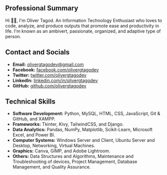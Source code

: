 ## Professional Summary
Hi 👋🏽, I'm Oliver Tagod. An Information Technology Enthusiast who loves to code, analyze, and produce outputs that promote ease and productivity in life. I'm known as an ambivert, passionate, organized, and adaptive type of person.

## Contact and Socials
- **Email:** olivergtagodev@gmail.com
- **Facebook:** [facebook.com/olivergtagodev](https://facebook.com/olivergtagodev)
- **Twitter:** [twitter.com/olivergtagodev](https://twitter.com/olivergtagodev)
- **LinkedIn:** [linkedin.com/in/olivergtagodev](https://linkedin.com/in/olivergtagodev)
- **GitHub:** [github.com/olivergtagodev](https://github.com/olivergtagodev)

## Technical Skills
- **Software Development:** Python, MySQL, HTML, CSS, JavaScript, Git & GitHub, and XAMPP.
- **Frameworks:** Tkinter, Kivy, TailwindCSS, and Django.
- **Data Analytics:** Pandas, NumPy, Matplotlib, Scikit-Learn, Microsoft Excel, and Power BI.
- **Computer Systems:** Windows Server and Client, Ubuntu Server and Desktop, Networking, Virtual Machines.
- **Graphics:** Canva, GIMP, and Adobe Lightroom.
- **Others:** Data Structures and Algorithms, Maintenance and Troubleshooting of devices, Project Management, Database Management, and Quality Assurance.
